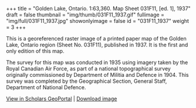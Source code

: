 +++
title = "Golden Lake, Ontario. 1:63,360. Map Sheet 031F11, [ed. 1], 1937"
draft = false
thumbnail = "img/thumb/031F11_1937.gif"
fullimage = "img/full/031F11_1937.jpg"
showonlyimage = false
id = "031F11_1937"
weight = 3
+++

This is a georeferenced raster image of a printed paper map of the Golden Lake, Ontario region (Sheet No. 031F11), published in 1937. It is the first and only edition of this map.

<!--more-->

The survey for this map was conducted in 1935 using imagery taken by the Royal Canadian Air Force, as part of a national topographical survey originally commissioned by Department of Militia and Defence in 1904. This survey was completed by the Geographical Section, General Staff, Department of National Defence.

[View in Scholars GeoPortal](http://geo.scholarsportal.info/#r/details/_uri@=HTDP63360K031F11_1937TIFF&_add:true) | [Download image](https://ocul.on.ca/topomaps/map-images/HTDP63360K031F11_1937TIFF.jpg)
